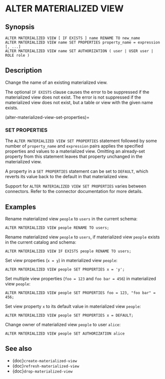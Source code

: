 # ALTER MATERIALIZED VIEW

## Synopsis

```text
ALTER MATERIALIZED VIEW [ IF EXISTS ] name RENAME TO new_name
ALTER MATERIALIZED VIEW name SET PROPERTIES property_name = expression [, ...]
ALTER MATERIALIZED VIEW name SET AUTHORIZATION ( user | USER user | ROLE role )
```

## Description

Change the name of an existing materialized view.

The optional `IF EXISTS` clause causes the error to be suppressed if the
materialized view does not exist. The error is not suppressed if the
materialized view does not exist, but a table or view with the given name
exists.

(alter-materialized-view-set-properties)=
### SET PROPERTIES

The `ALTER MATERIALIZED VIEW SET PROPERTIES`  statement followed by some number
of `property_name` and `expression` pairs applies the specified properties
and values to a materialized view. Omitting an already-set property from this
statement leaves that property unchanged in the materialized view.

A property in a `SET PROPERTIES` statement can be set to `DEFAULT`, which
reverts its value back to the default in that materialized view.

Support for `ALTER MATERIALIZED VIEW SET PROPERTIES` varies between
connectors. Refer to the connector documentation for more details.

## Examples

Rename materialized view `people` to `users` in the current schema:

```
ALTER MATERIALIZED VIEW people RENAME TO users;
```

Rename materialized view `people` to `users`, if materialized view
`people` exists in the current catalog and schema:

```
ALTER MATERIALIZED VIEW IF EXISTS people RENAME TO users;
```

Set view properties (`x = y`) in materialized view `people`:

```
ALTER MATERIALIZED VIEW people SET PROPERTIES x = 'y';
```

Set multiple view properties (`foo = 123` and `foo bar = 456`) in
materialized view `people`:

```
ALTER MATERIALIZED VIEW people SET PROPERTIES foo = 123, "foo bar" = 456;
```

Set view property `x` to its default value in materialized view `people`:

```
ALTER MATERIALIZED VIEW people SET PROPERTIES x = DEFAULT;
```

Change owner of materialized view `people` to user `alice`:

```
ALTER MATERIALIZED VIEW people SET AUTHORIZATION alice
```

## See also

- {doc}`create-materialized-view`
- {doc}`refresh-materialized-view`
- {doc}`drop-materialized-view`
